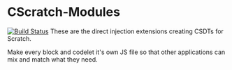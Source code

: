 # CScratch-Modules
[![Build Status](https://travis-ci.org/CSnap/CScratch-Modules.svg?branch=master)](https://travis-ci.org/CSnap/CScratch-Modules)
These are the direct injection extensions creating CSDTs for Scratch.

Make every block and codelet it's own JS file so that other applications can mix and match what they need.
